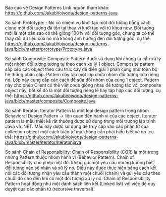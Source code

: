 Báo cáo về Design Patterns
Link nguồn tham khảo: https://github.com/JakubVojvoda/design-patterns-java

So sánh Prototype:
     - Nó có nhiệm vụ khởi tạo một đối tượng bằng cách clone một đối tượng đã tồn tại thay vì khởi tạo với từ khoá new. Đối tượng mới là một bản sao có thể giống 100% với đối tượng gốc, chúng ta có thể thay đổi dữ liệu của nó mà không ảnh hưởng đến đối tượng gốc.
     cụ thể: https://github.com/JakubVojvoda/design-patterns-java/blob/master/prototype/Prototype.java
     
So sánh Composite:
Composite Pattern được sử dụng khi chúng ta cần xử lý một nhóm đối tượng tương tự theo cách xử lý 1 object. Composite pattern sắp xếp các object theo cấu trúc cây để diễn giải 1 phần cũng như toàn bộ hệ thống phân cấp. Pattern này tạo một lớp chứa nhóm đối tượng của riêng nó. Lớp này cung cấp các cách để sửa đổi nhóm của cùng 1 object. Pattern này cho phép Client có thể viết code giống nhau để tương tác với composite object này, bất kể đó là một đối tượng riêng lẻ hay tập hợp các đối tượng.
cụ thể: https://github.com/JakubVojvoda/design-patterns-java/blob/master/composite/Composite.java
     
 
So sánh Iterator:
Iterator Pattern là một loại design pattern trong nhóm Behavioral Design Pattern -> liên quan đến hành vi của các object. Iterator pattern là mẫu thiết kế rât thường được sử dụng trong môi trường lập trình Java và .NET. Mẫu này được sử dụng để truy cập vào các phần tử của collection object một cách tuần tự mà không cần phải hiểu biết về nó.
cụ thể: https://github.com/JakubVojvoda/design-patterns-java/blob/master/iterator/Iterator.java

So sánh Chain of Responsibility:
Chain of Responsibility (COR) là một trong những Pattern thuộc nhóm hành vi (Behavior Pattern).
Chain of Responsiblity cho phép một đối tượng gửi một yêu cầu nhưng không biết đối tượng nào sẽ nhận và xử lý nó. Điều này được thực hiện bằng cách kết nối các đối tượng nhận yêu cầu thành một chuỗi (chain) và gửi yêu cầu theo chuỗi đó cho đến khi có một đối tượng xử lý nó.
Chain of Responsibility Pattern hoạt động như một danh sách liên kết (Linked list) với việc đệ quy duyệt qua các phần tử (recursive traversal).
